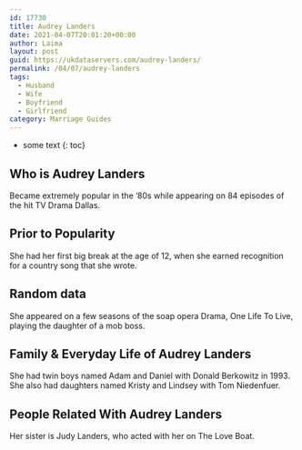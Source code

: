 ```yaml
---
id: 17730
title: Audrey Landers
date: 2021-04-07T20:01:20+00:00
author: Laima
layout: post
guid: https://ukdataservers.com/audrey-landers/
permalink: /04/07/audrey-landers
tags:
  - Husband
  - Wife
  - Boyfriend
  - Girlfriend
category: Marriage Guides
---
```


* some text
{: toc}


## Who is Audrey Landers
                  
                  
                  
Became extremely popular in the &#8217;80s while appearing on 84 episodes of the hit TV Drama Dallas.
                  
              
            
              
            
                
                
                
## Prior to Popularity
                  
                  
                  
She had her first big break at the age of 12, when she earned recognition for a country song that she wrote.
                  
              
            
              
            
                
                
                
## Random data
                  
                  
                  
She appeared on a few seasons of the soap opera Drama, One Life To Live, playing the daughter of a mob boss.
                  
              
            
              
            
                
                
                
## Family & Everyday Life of Audrey Landers
                  
                  
                  
She had twin boys named Adam and Daniel with Donald Berkowitz in 1993. She also had daughters named Kristy and Lindsey with Tom Niedenfuer.
                  
              
            
              
            
                
                
                
## People Related With Audrey Landers
                  
                  
                  
Her sister is Judy Landers, who acted with her on The Love Boat.
                  
              
            
              
            
                
              
            
              
              
            
            
              
            
          
          
          